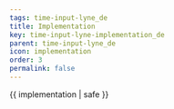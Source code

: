 ```yaml
---
tags: time-input-lyne_de
title: Implementation
key: time-input-lyne-implementation_de
parent: time-input-lyne_de
icon: implementation
order: 3
permalink: false  
---
```

 {{ implementation | safe }}


